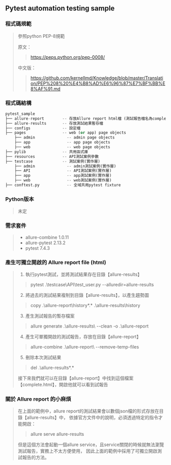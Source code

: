 ## Pytest automation testing sample

### 程式碼規範
> 參照python PEP-8規範
> 
> 原文：
>> https://peps.python.org/pep-0008/
> 
> 中文版：
>> https://github.com/kernellmd/Knowledge/blob/master/Translation/PEP%208%20%E4%B8%AD%E6%96%87%E7%BF%BB%E8%AF%91.md

### 程式碼結構
``` python
pytest_sample
├── allure-report        -- 存放Allure report html檔 (測試報告檔名為complete.html)
├── allure-results       -- 存放測試結果暫存檔
├── configs              -- 設定檔
├── pages                -- web (or app) page objects
    ├── admin              -- admin page objects
    ├── app                -- app page objects
    ├── web                -- web page objects
├── pylib                -- 共用函式庫
├── resources            -- API測試案例參數
├── testcase             -- 測試案例(實作層)
    ├── admin              -- admin測試案例(實作層)
    ├── API                -- API測試案例(實作層)
    ├── app                -- app測試案例(實作層)
    ├── web                -- web測試案例(實作層)
├── conftest.py            -- 全域共用pytest fixture
```

### Python版本
> 未定

### 需求套件
>* allure-combine 1.0.11
>* allure-pytest 2.13.2
>* pytest 7.4.3

### 產生可獨立開啟的 Allure report file (html)
> 1. 執行pytest測試，並將測試結果存在目錄【allure-results】
>> pytest .\testcase\API\test_user.py --alluredir=allure-results
> 
> 2. 將過去的測試結果複制到目錄【allure-results】，以產生趨勢圖 
>> copy .\allure-report\history\*.* .\allure-results\history
> 
> 3. 產生測試報告的暫存檔案
>> allure generate .\allure-results\ --clean -o .\allure-report
>
> 4. 產生可單獨開啟的測試報告，存放在目錄【allure-report】
>> allure-combine .\allure-report\ --remove-temp-files
> 
> 5. 刪除本次測試結果
>> del .\allure-results\*.*
> 
> 接下來我們就可以在目錄【allure-report】中找到這個檔案【complete.html】，開啟他就可以看到試報告

### 關於 Allure report 的小麻煩 
> 在上面的範例中，allure report的測試結果會以數個json檔的形式存放在目錄【allure-results】中，
依據官方文件中的說明，必須透過特定的指令才能開啟：
>>allure serve allure-results
> 
> 但是這個方法會起動一個allure service，且service關閉的時候就無法瀏覽測試報告，實務上不太方便使用，
因此上面的範例中採用了可獨立開啟測試報告的方法。